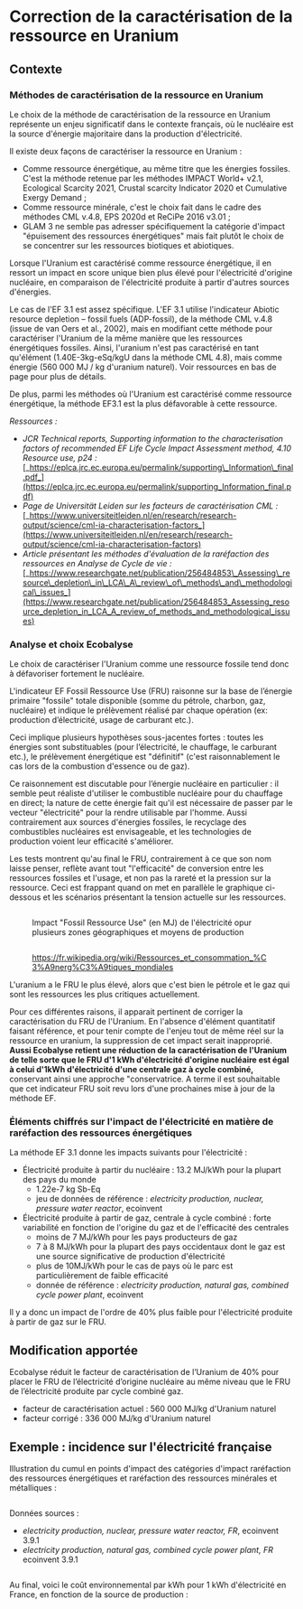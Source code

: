 # Correction de la caractérisation de la ressource en Uranium

## Contexte

### Méthodes de caractérisation de la ressource en Uranium

Le choix de la méthode de caractérisation de la ressource en Uranium représente un enjeu significatif dans le contexte français, où le nucléaire est la source d'énergie majoritaire dans la production d'électricité.

Il existe deux façons de caractériser la ressource en Uranium :

* Comme ressource énergétique, au même titre que les énergies fossiles. C'est la méthode retenue par les méthodes IMPACT World+ v2.1, Ecological Scarcity 2021, Crustal scarcity Indicator 2020 et Cumulative Exergy Demand ;
* Comme ressource minérale, c'est le choix fait dans le cadre des méthodes CML v.4.8, EPS 2020d et ReCiPe 2016 v3.01 ;
* GLAM 3 ne semble pas adresser spécifiquement la catégorie d'impact "épuisement des ressources énergétiques" mais fait plutôt le choix de se concentrer sur les ressources biotiques et abiotiques.&#x20;

Lorsque l'Uranium est caractérisé comme ressource énergétique, il en ressort un impact en score unique bien plus élevé pour l'électricité d'origine nucléaire, en comparaison de l'électricité produite à partir d'autres sources d'énergies.

Le cas de l'EF 3.1 est assez spécifique. L'EF 3.1 utilise l'indicateur Abiotic resource depletion – fossil fuels (ADP-fossil), de la méthode CML v.4.8 (issue de van Oers et al., 2002), mais en modifiant cette méthode pour caractériser l'Uranium de la même manière que les ressources énergétiques fossiles. Ainsi, l'uranium n'est pas caractérisé en tant qu'élément (1.40E-3kg-eSq/kgU dans la méthode CML 4.8), mais comme énergie (560 000 MJ / kg d'uranium naturel). Voir ressources en bas de page pour plus de détails.

De plus, parmi les méthodes où l'Uranium est caractérisé comme ressource énergétique, la méthode EF3.1 est la plus défavorable à cette ressource.

_Ressources :_&#x20;

* _JCR Technical reports, Supporting information to the characterisation factors of recommended EF Life Cycle Impact Assessment method, 4.10 Resource use, p24 :_ [_https://eplca.jrc.ec.europa.eu/permalink/supporting\_Information\_final.pdf_](https://eplca.jrc.ec.europa.eu/permalink/supporting_Information_final.pdf)
* _Page de Universität Leiden sur les facteurs de caractérisation CML :_ [_https://www.universiteitleiden.nl/en/research/research-output/science/cml-ia-characterisation-factors_](https://www.universiteitleiden.nl/en/research/research-output/science/cml-ia-characterisation-factors)
* _Article présentant les méthodes d'évaluation de la raréfaction des ressources en Analyse de Cycle de vie :_ [_https://www.researchgate.net/publication/256484853\_Assessing\_resource\_depletion\_in\_LCA\_A\_review\_of\_methods\_and\_methodological\_issues_](https://www.researchgate.net/publication/256484853_Assessing_resource_depletion_in_LCA_A_review_of_methods_and_methodological_issues)

### Analyse et choix Ecobalyse

Le choix de caractériser l'Uranium comme une ressource fossile tend donc à défavoriser fortement le nucléaire.&#x20;

L'indicateur EF Fossil Ressource Use (FRU) raisonne sur la base de l’énergie primaire "fossile" totale disponible (somme du pétrole, charbon, gaz, nucléaire) et indique le prélèvement réalisé par chaque opération (ex: production d’électricité, usage de carburant etc.).&#x20;

Ceci implique plusieurs hypothèses sous-jacentes fortes : toutes les énergies sont substituables (pour l’électricité, le chauffage, le carburant etc.), le prélèvement énergétique est "définitif" (c'est raisonnablement le cas lors de la combustion d'essence ou de gaz).

Ce raisonnement est discutable pour l’énergie nucléaire en particulier :  il semble peut réaliste d'utiliser le combustible nucléaire pour du chauffage en direct; la nature de cette énergie fait qu'il est nécessaire de passer par le vecteur "électricité" pour la rendre utilisable par l'homme. Aussi contrairement aux sources d'énergies fossiles, le recyclage des combustibles nucléaires est envisageable, et les technologies de production voient leur efficacité s'améliorer.&#x20;

Les tests montrent qu'au final le FRU, contrairement à ce que son nom laisse penser,  reflète avant tout "l'efficacité" de conversion entre les ressources fossiles et l'usage, et non pas la rareté et la pression sur la ressource.  Ceci est frappant quand on met en parallèle le graphique ci-dessous et les scénarios présentant la tension actuelle sur les ressources.

<figure><img src="../../.gitbook/assets/image (346).png" alt=""><figcaption><p>Impact "Fossil Ressource Use" (en MJ) de l'électricité opur plusieurs zones géographiques et moyens de production</p></figcaption></figure>

<figure><img src="../../.gitbook/assets/image (345).png" alt=""><figcaption><p><a href="https://fr.wikipedia.org/wiki/Ressources_et_consommation_%C3%A9nerg%C3%A9tiques_mondiales">https://fr.wikipedia.org/wiki/Ressources_et_consommation_%C3%A9nerg%C3%A9tiques_mondiales</a></p></figcaption></figure>

L'uranium a le FRU le plus élevé, alors que c'est bien le pétrole et le gaz qui sont les ressources les plus critiques actuellement.&#x20;

Pour ces différentes raisons, il apparait pertinent de corriger la caractérisation du FRU de l'Uranium. En l'absence d'élément quantitatif faisant référence, et pour tenir compte de l'enjeu tout de même réel sur la ressource en uranium,  la suppression de cet impact serait inapproprié. **Aussi Ecobalyse retient une réduction de la caractérisation de l'Uranium de telle sorte que le FRU d'1 kWh d'électricité d'origine nucléaire est égal à celui d'1kWh d'électricité d'une centrale gaz à cycle combiné,** conservant ainsi une approche "conservatrice. A terme il est souhaitable que cet indicateur FRU soit revu lors d'une prochaines mise à jour de la méthode EF.&#x20;

### Éléments chiffrés sur l'impact de l'électricité en matière de raréfaction des ressources énergétiques

La méthode EF 3.1 donne les impacts suivants pour l'électricité :&#x20;

* Électricité produite à partir du nucléaire : 13.2 MJ/kWh pour la plupart des pays du monde
  * 1.22e-7 kg Sb-Eq
  * jeu de données de référence : _electricity production, nuclear, pressure water reactor_, ecoinvent
* Électricité produite à partir de gaz, centrale à cycle combiné : forte variabilité en fonction de l'origine du gaz et de l'efficacité des centrales
  * moins de 7 MJ/kWh pour les pays producteurs de gaz
  * 7 à 8 MJ/kWh pour la plupart des pays occidentaux dont le gaz est une source significative de production d'électricité
  * plus de 10MJ/kWh pour le cas de pays où le parc est particulièrement de faible efficacité
  * donnée de référence : _electricity production, natural gas, combined cycle power plant_, ecoinvent

Il y a donc un impact de l'ordre de 40% plus faible pour l'électricité produite à partir de gaz sur le FRU.

## Modification apportée

Ecobalyse réduit le facteur de caractérisation de l’Uranium de 40% pour placer le FRU de l’électricité d’origine nucléaire au même niveau que le FRU de l’électricité produite par cycle combiné gaz.

* facteur de caractérisation actuel : 560 000 MJ/kg d'Uranium naturel
* facteur corrigé : 336 000 MJ/kg d'Uranium naturel

## Exemple : incidence sur l'électricité française

Illustration du cumul en points d'impact des catégories d'impact raréfaction des ressources énergétiques et raréfaction des ressources minérales et métalliques :&#x20;

<figure><img src="../../.gitbook/assets/image (334).png" alt=""><figcaption></figcaption></figure>

Données sources :&#x20;

* _electricity production, nuclear, pressure water reactor, FR_, ecoinvent 3.9.1
* _electricity production, natural gas, combined cycle power plant, FR_ ecoinvent 3.9.1

<figure><img src="../../.gitbook/assets/image (335).png" alt=""><figcaption></figcaption></figure>

Au final, voici le coût environnemental par kWh pour 1 kWh d'électricité en France, en fonction de la source de production :&#x20;

<figure><img src="../../.gitbook/assets/image (353).png" alt=""><figcaption></figcaption></figure>




